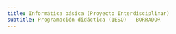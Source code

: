 ```yaml
---
title: Informática básica (Proyecto Interdisciplinar)
subtitle: Programación didáctica (1ESO) - BORRADOR
---
```

